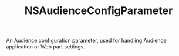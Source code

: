 ﻿---
uid: crmscript_ref_NSAudienceConfigParameter
title: NSAudienceConfigParameter
intellisense: Void.NSAudienceConfigParameter
keywords: NSAudienceConfigParameter
so.topic: reference
---

An Audience configuration parameter, used for handling Audience application or Web part settings.
